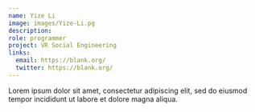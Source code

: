 ```yaml
---
name: Yize Li
image: images/Yize-Li.pg
description: 
role: programmer
project: VR Social Engineering
links:
  email: https://blank.org/
  twitter: https://blank.org/ 
---
```


Lorem ipsum dolor sit amet, consectetur adipiscing elit, sed do eiusmod tempor incididunt ut labore et dolore magna aliqua.
